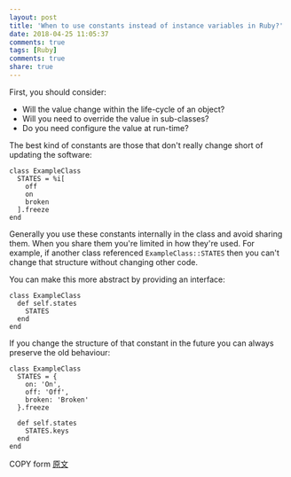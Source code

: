 ```yaml
---
layout: post
title: 'When to use constants instead of instance variables in Ruby?'
date: 2018-04-25 11:05:37
comments: true
tags: [Ruby]
comments: true
share: true
---
```

First, you should consider:
* Will the value change within the life-cycle of an object?
* Will you need to override the value in sub-classes?
* Do you need configure the value at run-time?

The best kind of constants are those that don't really change short of updating the software:
```
class ExampleClass
  STATES = %i[
    off
    on
    broken
  ].freeze
end
```
Generally you use these constants internally in the class and avoid sharing them. When you share them you're limited in how they're used. For example, if another class referenced `ExampleClass::STATES` then you can't change that structure without changing other code.

You can make this more abstract by providing an interface:
```
class ExampleClass
  def self.states
    STATES
  end
end
```

If you change the structure of that constant in the future you can always preserve the old behaviour:
```
class ExampleClass
  STATES = {
    on: 'On',
    off: 'Off',
    broken: 'Broken'
  }.freeze

  def self.states
    STATES.keys
  end
end
```

COPY form [原文](https://stackoverflow.com/questions/29927103/when-to-use-constants-instead-of-instance-variables-in-ruby)
